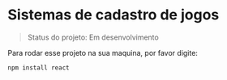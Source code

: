 <h1>Sistemas de cadastro de jogos</h1>

> Status do projeto: Em desenvolvimento

Para rodar esse projeto na sua maquina, por favor digite:
```
npm install react
```
